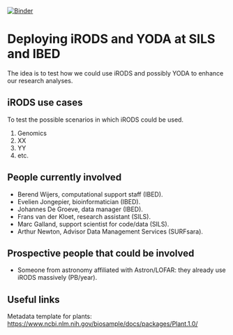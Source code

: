 [![Binder](https://mybinder.org/badge_logo.svg)](https://mybinder.org/v2/gh/ScienceParkStudyGroup/irods-yoda/master)

# Deploying iRODS and YODA at SILS and IBED
The idea is to test how we could use iRODS and possibly YODA to enhance our research analyses. 

## iRODS use cases
To test the possible scenarios in which iRODS could be used. 
1. Genomics 
2. XX
3. YY
4. etc.

## People currently involved 
- Berend Wijers, computational support staff (IBED).
- Evelien Jongepier, bioinformatician (IBED).
- Johannes De Groeve, data manager (IBED).
- Frans van der Kloet, research assistant (SILS).
- Marc Galland, support scientist for code/data (SILS).
- Arthur Newton, Advisor Data Management Services (SURFsara).

## Prospective people that could be involved
- Someone from astronomy affiliated with Astron/LOFAR: they already use iRODS massively (PB/year).

## Useful links
Metadata template for plants: https://www.ncbi.nlm.nih.gov/biosample/docs/packages/Plant.1.0/
